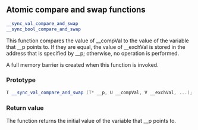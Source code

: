 ## Atomic compare and swap functions

```C++
__sync_val_compare_and_swap
__sync_bool_compare_and_swap
```

This function compares the value of \__compVal to the value of the variable that \__p points to. If they are equal, the value of \__exchVal is stored in the address that is specified by __p; otherwise, no operation is performed.

A full memory barrier is created when this function is invoked.

### Prototype

```C++
T __sync_val_compare_and_swap (T* __p, U __compVal, V __exchVal, ...);
```

### Return value

The function returns the initial value of the variable that \__p points to.

